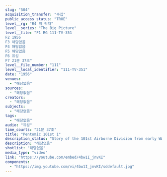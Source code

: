 ```yaml
---
slug: "504"
acquisition_transfer: "수집"
public_access_status: "TRUE"
level__rg: "R4 빅 픽쳐"
level__series: "The Big Picture"
level__file: "F1 RG 111-TV-351
F2 1956
F3 해당없음
F4 해당없음
F5 해당없음
F6 유성
F7 21분 37초"
level__file_number: "111"
level__local_identifier: "111-TV-351"
date: "1956"
venues: 
  - "해당없음"
sources: 
  - "해당없음"
creators: 
  - "해당없음"
subjects: 
  - "해당없음"
tags: 
  - "해당없음"
audio: "유성"
time_courts: "21분 37초"
title: "Pentomic 101st 1"
description_status: "Story of the 101st Airborne Division from early WW2 training to becoming the Army`s first pentomic division."
description: "해당없음"
shotlist: "해당없음"
media_type: "video"
link: "https://youtube.com/embed/4bw1I_jnvKI"
components: 
  - "https://img.youtube.com/vi/4bw1I_jnvKI/sddefault.jpg"
---
```

